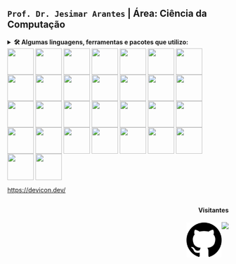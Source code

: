 
## `Prof. Dr. Jesimar Arantes` |   **Área: Ciência da Computação** 

<details>
  <summary><b>🛠️ Algumas linguagens, ferramentas e pacotes que utilizo:</b></summary>
  <br/>
  
  <img align="center" alt="" width="65" height="70" src="./view/markdown.png" alt="markdown">
  <img align="center" alt="" width="60" height="60" src="https://cdn.jsdelivr.net/gh/devicons/devicon/icons/html5/html5-original.svg" alt="html"> 
  <img align="center" alt="" width="60" height="60" src="https://cdn.jsdelivr.net/gh/devicons/devicon/icons/css3/css3-original.svg" alt="css" /> 
  <img align="center" alt="" width="60" height="60" src="https://cdn.jsdelivr.net/gh/devicons/devicon/icons/github/github-original.svg" alt="github" /> 
  <img align="center" alt="" width="60" height="60" src="https://cdn.jsdelivr.net/gh/devicons/devicon/icons/latex/latex-original.svg" alt="latex" /> 
  <img align="center" alt="" width="60" height="60" src="https://cdn.jsdelivr.net/gh/devicons/devicon/icons/python/python-original-wordmark.svg" alt="python" />
  <img align="center" alt="" width="60" height="60" src="https://cdn.jsdelivr.net/gh/devicons/devicon/icons/jupyter/jupyter-original-wordmark.svg" alt="jupyter" />
  <img align="center" alt="" width="60" height="60" src="https://cdn.jsdelivr.net/gh/devicons/devicon/icons/ubuntu/ubuntu-plain-wordmark.svg" alt="ubuntu" />
</details>



<img align="center" alt="" width="60" height="60" src="https://cdn.jsdelivr.net/gh/devicons/devicon/icons/arduino/arduino-original-wordmark.svg" />
<img align="center" alt="" width="60" height="60" src="https://cdn.jsdelivr.net/gh/devicons/devicon/icons/bash/bash-original.svg" />
<img align="center" alt="" width="60" height="60" src="https://cdn.jsdelivr.net/gh/devicons/devicon/icons/bootstrap/bootstrap-original-wordmark.svg" />
<img align="center" alt="" width="60" height="60" src="https://cdn.jsdelivr.net/gh/devicons/devicon/icons/c/c-original.svg" />
<img align="center" alt="" width="60" height="60" src="https://cdn.jsdelivr.net/gh/devicons/devicon/icons/chrome/chrome-original-wordmark.svg" />
<img align="center" alt="" width="60" height="60" src="https://cdn.jsdelivr.net/gh/devicons/devicon/icons/css3/css3-original-wordmark.svg" />
<img align="center" alt="" width="60" height="60" src="https://cdn.jsdelivr.net/gh/devicons/devicon/icons/filezilla/filezilla-plain.svg" />
<img align="center" alt="" width="60" height="60" src="https://cdn.jsdelivr.net/gh/devicons/devicon/icons/git/git-original-wordmark.svg" />
<img align="center" alt="" width="60" height="60" src="https://cdn.jsdelivr.net/gh/devicons/devicon/icons/github/github-original-wordmark.svg" />
<img align="center" alt="" width="60" height="60" src="https://cdn.jsdelivr.net/gh/devicons/devicon/icons/gitlab/gitlab-original-wordmark.svg" />
<img align="center" alt="" width="60" height="60" src="https://cdn.jsdelivr.net/gh/devicons/devicon/icons/html5/html5-original-wordmark.svg" />
<img align="center" alt="" width="60" height="60" src="https://cdn.jsdelivr.net/gh/devicons/devicon/icons/inkscape/inkscape-original-wordmark.svg" />
<img align="center" alt="" width="60" height="60" src="https://cdn.jsdelivr.net/gh/devicons/devicon/icons/java/java-original-wordmark.svg" />
<img align="center" alt="" width="60" height="60" src="https://cdn.jsdelivr.net/gh/devicons/devicon/icons/javascript/javascript-plain.svg" />
<img align="center" alt="" width="60" height="60" src="https://cdn.jsdelivr.net/gh/devicons/devicon/icons/jupyter/jupyter-original-wordmark.svg" />
<img align="center" alt="" width="60" height="60" src="https://cdn.jsdelivr.net/gh/devicons/devicon/icons/latex/latex-original.svg" />
<img align="center" alt="" width="60" height="60" src="https://cdn.jsdelivr.net/gh/devicons/devicon/icons/linux/linux-original.svg" />
<img align="center" alt="" width="60" height="60" src="https://cdn.jsdelivr.net/gh/devicons/devicon/icons/markdown/markdown-original.svg" />
<img align="center" alt="" width="60" height="60" src="https://cdn.jsdelivr.net/gh/devicons/devicon/icons/moodle/moodle-original-wordmark.svg" />
<img align="center" alt="" width="60" height="60" src="https://cdn.jsdelivr.net/gh/devicons/devicon/icons/pandas/pandas-original-wordmark.svg" />
<img align="center" alt="" width="60" height="60" src="https://cdn.jsdelivr.net/gh/devicons/devicon/icons/php/php-original.svg" />
<img align="center" alt="" width="60" height="60" src="https://cdn.jsdelivr.net/gh/devicons/devicon/icons/postgresql/postgresql-original-wordmark.svg" />
<img align="center" alt="" width="60" height="60" src="https://cdn.jsdelivr.net/gh/devicons/devicon/icons/putty/putty-original.svg" />
<img align="center" alt="" width="60" height="60" src="https://cdn.jsdelivr.net/gh/devicons/devicon/icons/python/python-original-wordmark.svg" />
<img align="center" alt="" width="60" height="60" src="https://cdn.jsdelivr.net/gh/devicons/devicon/icons/raspberrypi/raspberrypi-original.svg" />
<img align="center" alt="" width="60" height="60" src="https://cdn.jsdelivr.net/gh/devicons/devicon/icons/subversion/subversion-original.svg" />
<img align="center" alt="" width="60" height="60" src="https://cdn.jsdelivr.net/gh/devicons/devicon/icons/ssh/ssh-original-wordmark.svg" />
<img align="center" alt="" width="60" height="60" src="https://cdn.jsdelivr.net/gh/devicons/devicon/icons/ubuntu/ubuntu-plain-wordmark.svg" />
<img align="center" alt="" width="60" height="60" src="https://cdn.jsdelivr.net/gh/devicons/devicon/icons/pytest/pytest-original-wordmark.svg" />
<img align="center" alt="" width="60" height="60" src="https://cdn.jsdelivr.net/gh/devicons/devicon/icons/anaconda/anaconda-original-wordmark.svg" />


https://devicon.dev/

##
 
<div>
  <h4 align="right"> Visitantes </h4>
  <img align="right" src="https://profile-counter.glitch.me/jesimar/count.svg" />
  <img align="right" alt="" width="80" height="80" src="./view/github.png" /> 
</div> 
